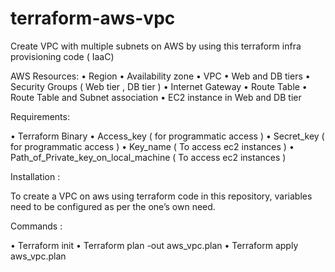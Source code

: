# terraform-aws-vpc
Create VPC with multiple subnets on AWS by using this terraform infra provisioning code ( IaaC)

AWS Resources:
•	Region
•	Availability zone
•	VPC
•	Web and DB tiers
•	Security Groups ( Web tier , DB tier )
•	Internet Gateway
•	Route Table
•	Route Table and Subnet association
•	EC2 instance in Web and DB tier

Requirements:
    
•	Terraform Binary
•	Access_key ( for programmatic access )
•	Secret_key ( for programmatic access )
•	Key_name ( To access ec2 instances )
•	Path_of_Private_key_on_local_machine ( To access ec2 instances )

Installation :

To create a VPC on aws using terraform code in this repository, variables need to be configured as per the one’s own need.

Commands :

•	Terraform init
•	Terraform plan -out aws_vpc.plan
•	Terraform apply aws_vpc.plan
